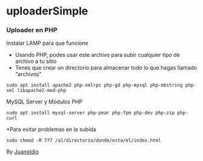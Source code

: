 # uploaderSimple



### Uploader en PHP ###
Instalar LAMP para que funcione
- Usando PHP, podes usar este archivo para subir cualquier tipo de archivo a tu sitio
- Tenes que crear un directorio para almacenar todo lo que hagas llamado "archivos"
```
sudo apt install apache2 php-xmlrpc php-gd php-mysql php-mbstring php-xml libapache2-mod-php
```
MySQL Server y Módulos PHP
```
sudo apt install mysql-server php-pear php-fpm php-dev php-zip php-curl
```
*Para evitar problemas en la subida
```
sudo chmod -R 777 /al/directorio/donde/esta/el/index.html
```

By [Juanstdio](https://github.com/juanchip)
